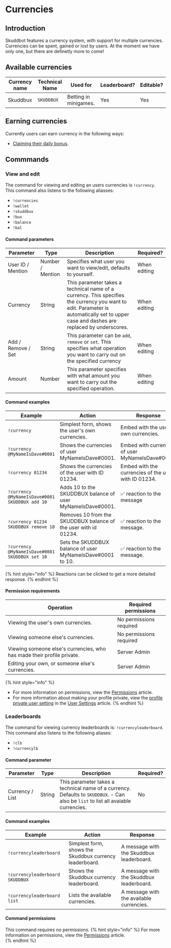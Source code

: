 # Currencies

## Introduction
Skuddbot features a currency system, with support for multiple currencies. Currencies can be spent, gained or lost by users.
At the moment we have only one, but there are definetly more to come! 

## Available currencies
| Currency name | Technical Name | Used for              | Leaderboard? | Editable? |
|---------------|----------------|-----------------------|--------------|-----------|
| Skuddbux      | `SKUDDBUX`     | Betting in minigames. | Yes          | Yes       |

## Earning currencies
Currently users can earn currency in the following ways:
* [Claiming their daily bonus](/Systems/daily-bonus.md).

## Commmands
### View and edit
The command for viewing and editing an users currencies is `!currency`.   
This command also listens to the following aliasses:
- `!currencies`
- `!wallet`
- `!skuddbux`
- `!bux`
- `!balance`
- `!bal`

#### Command parameters
| Parameter          | Type             | Description                                                                                                                                                                             | Required?    |
|--------------------|------------------|-----------------------------------------------------------------------------------------------------------------------------------------------------------------------------------------|--------------|
| User ID / Mention  | Number / Mention | Specifies what user you want to view/edit, defaults to yourself.                                                                                                                        | When editing |
| Currency           | String           | This parameter takes a technical name of a currency. This specifies the currency you want to edit. Parameter is automatically set to upper case and dashes are replaced by underscores. | When editing |
| Add / Remove / Set | String           | This parameter can be `add`, `remove` or `set`. This specifies what operation you want to carry out on the specified currency                                                           | When editing |
| Amount             | Number           | This parameter specifies with what amount you want to carry out the specified operation.                                                                                                | When editing |

#### Command examples
| Example                                        | Action                                                          | Response                                             |
|------------------------------------------------|-----------------------------------------------------------------|------------------------------------------------------|
| `!currency`                                    | Simplest form, shows the user's own currencies.                 | Embed with the user's own currencies.                |
| `!currency @MyNameIsDave#0001`                 | Shows the currencies of user MyNameIsDave#0001.                 | Embed with currencies of user MyNameIsDave#0001.     |
| `!currency 01234`                              | Shows the currencies of the user with ID 01234.                 | Embed with the currencies of the user with ID 01234. |
| `!currency @MyNameIsDave#0001 SKUDDBUX add 10` | Adds 10 to the SKUDDBUX balance of user MyNameIsDave#0001.      | ✅ reaction to the message                            |
| `!currency 01234 SKUDDBUX remove 10`           | Removes 10 from the SKUDDBUX balance of the user with id 01234. | ✅ reaction to the message.                           |
| `!currency @MyNameIsDave#0001 SKUDDBUX set 10` | Sets the SKUDDBUX balance of user MyNameIsDave#0001 to 10.      | ✅ reaction to the message.                           |
{% hint style="info" %}
Reactions can be clicked to get a more detailed response.
{% endhint %}

#### Permission requirements
| Operation                                                              | Required permissions    |
|------------------------------------------------------------------------|-------------------------|
| Viewing the user's own currencies.                                     | No permissions required |
| Viewing someone else's currencies.                                     | No permissions required |
| Viewing someone else's currencies, who has made their profile private. | Server Admin            |
| Editing your own, or someone else's currencies.                        | Server Admin            |
{% hint style="info" %}
* For more information on permissions, view the [Permissions](/Systems/permissions.md) article.  
* For more information about making your profile private, view the [profile private user setting](user-settings.md#profile-private) in the [User Settings](user-settings.md) article.
{% endhint %}


### Leaderboards
The command for viewing currency leaderboards is: `!currencyleaderboard`.
This command also listens to the following aliases:
- `!clb`
- `!currencylb`

#### Command parameter
| Parameter       | Type   | Description                                                                                                                        | Required? |
|-----------------|--------|------------------------------------------------------------------------------------------------------------------------------------|-----------|
| Currency / List | String | This parameter takes a technical name of a currency. Defaults to `SKUDDBUX`. - Can also be `list` to list all avaiable currencies. | No        |

#### Command examples
| Example                         | Action                                                  | Response                                 |
|---------------------------------|---------------------------------------------------------|------------------------------------------|
| `!currencyleaderboard`          | Simplest form, shows the Skuddbux currency leaderboard. | A message with the Skuddbux leaderboard. |
| `!currencyleaderboard SKUDDBUX` | Shows the Skuddbux currency leaderboard.                | A message with the Skuddbux leaderboard. |
| `!currencyleaderboard list`     | Lists the available currencies.                         | A message with the available currencies. |

#### Command permissions
This command requires no permissions.
{% hint style="info" %}
For more information on permissions, view the [Permissions](/Systems/permissions.md) article.  
{% endhint %}


